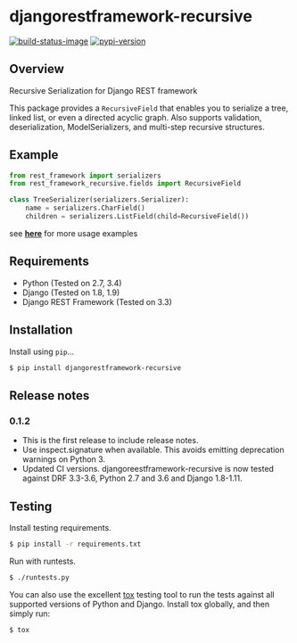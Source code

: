 # djangorestframework-recursive

[![build-status-image]][travis]
[![pypi-version]][pypi]

## Overview

Recursive Serialization for Django REST framework

This package provides a `RecursiveField` that enables you to serialize a tree,
linked list, or even a directed acyclic graph. Also supports validation, 
deserialization, ModelSerializers, and multi-step recursive structures.


## Example

```python
from rest_framework import serializers
from rest_framework_recursive.fields import RecursiveField

class TreeSerializer(serializers.Serializer):
    name = serializers.CharField()
    children = serializers.ListField(child=RecursiveField())
```

see [**here**][tests] for more usage examples


## Requirements

* Python (Tested on 2.7, 3.4)
* Django (Tested on 1.8, 1.9)
* Django REST Framework (Tested on 3.3)


## Installation

Install using `pip`...

```bash
$ pip install djangorestframework-recursive
```

## Release notes

### 0.1.2
* This is the first release to include release notes.
* Use inspect.signature when available. This avoids emitting deprecation warnings on Python 3.
* Updated CI versions. djangoreestframework-recursive is now tested against DRF
  3.3-3.6, Python 2.7 and 3.6 and Django 1.8-1.11.

## Testing

Install testing requirements.

```bash
$ pip install -r requirements.txt
```

Run with runtests.

```bash
$ ./runtests.py
```

You can also use the excellent [tox](http://tox.readthedocs.org/en/latest/) testing tool to run the tests against all supported versions of Python and Django. Install tox globally, and then simply run:

```bash
$ tox
```


[build-status-image]: https://secure.travis-ci.org/heywbj/django-rest-framework-recursive.png?branch=master
[travis]: http://travis-ci.org/heywbj/django-rest-framework-recursive?branch=master
[pypi-version]: https://img.shields.io/pypi/v/djangorestframework-recursive.svg
[pypi]: https://pypi.python.org/pypi/djangorestframework-recursive
[tests]: https://github.com/heywbj/django-rest-framework-recursive/blob/master/tests/test_recursive.py
